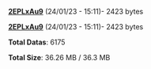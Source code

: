 [**2EPLxAu9**](/data/2EPLxAu9.txt) (24/01/23 - 15:11)- 2423 bytes

[**2EPLxAu9**](/data/2EPLxAu9.txt) (24/01/23 - 15:11)- 2423 bytes

**Total Datas**: 6175

**Total Size**: 36.26 MB / 36.3 MB